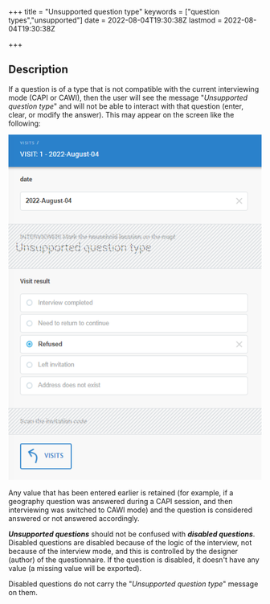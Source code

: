 ﻿+++
title = "Unsupported question type"
keywords = ["question types","unsupported"]
date = 2022-08-04T19:30:38Z
lastmod = 2022-08-04T19:30:38Z

+++

Description
-----------

If a question is of a type that is not compatible with the current interviewing
mode (CAPI or CAWI), then the user will see the message "*Unsupported question type*"
and will not be able to interact with that question (enter, clear, or modify
the answer). This may appear on the screen like the following:

<CENTER>
  <A href="images/unsupported_question_type.png">
    <IMG src="images/unsupported_question_type.png">
  </A>
</CENTER>

Any value that has been entered earlier is retained (for example, if a
geography question was answered during a CAPI session, and then interviewing
was switched to CAWI mode) and the question is considered answered or not
answered accordingly.

***Unsupported questions*** should not be confused with ***disabled questions***.
Disabled questions are disabled because of the logic of the interview, not
because of the interview mode, and this is controlled by the designer (author)
of the questionnaire. If the question is disabled, it doesn't have any value (a
missing value will be exported).

Disabled questions do not carry the "*Unsupported question type*" message on
them.
